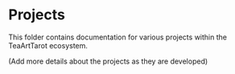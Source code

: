# Projects

This folder contains documentation for various projects within the TeaArtTarot ecosystem.

(Add more details about the projects as they are developed)